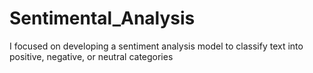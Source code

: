 # Sentimental_Analysis
I focused on developing a sentiment analysis model to classify text into positive, negative, or neutral categories
